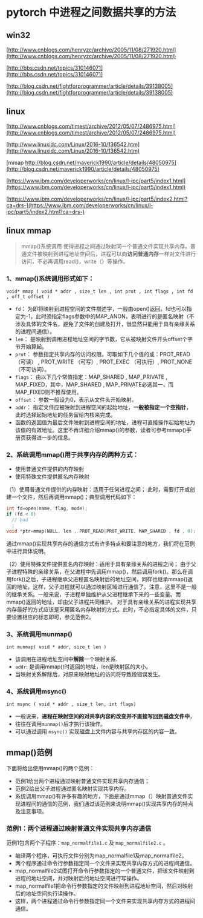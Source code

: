 # pytorch 中进程之间数据共享的方法

## win32

[http://www.cnblogs.com/henryzc/archive/2005/11/08/271920.html](http://www.cnblogs.com/henryzc/archive/2005/11/08/271920.html)

[http://bbs.csdn.net/topics/310146071](http://bbs.csdn.net/topics/310146071)

[http://blog.csdn.net/fightforprogrammer/article/details/39138005](http://blog.csdn.net/fightforprogrammer/article/details/39138005)



## linux

[http://www.cnblogs.com/timest/archive/2012/05/07/2486975.html](http://www.cnblogs.com/timest/archive/2012/05/07/2486975.html)

[http://www.linuxidc.com/Linux/2016-10/136542.htm](http://www.linuxidc.com/Linux/2016-10/136542.htm)

[mmap http://blog.csdn.net/maverick1990/article/details/48050975](http://blog.csdn.net/maverick1990/article/details/48050975)

[https://www.ibm.com/developerworks/cn/linux/l-ipc/part5/index1.html](https://www.ibm.com/developerworks/cn/linux/l-ipc/part5/index1.html)

[https://www.ibm.com/developerworks/cn/linux/l-ipc/part5/index2.html?ca=drs-](https://www.ibm.com/developerworks/cn/linux/l-ipc/part5/index2.html?ca=drs-)

## linux mmap

> mmap()系统调用 使得进程之间通过映射同一个普通文件实现共享内存。普通文件被映射到进程地址空间后，进程可以向**访问普通内存**一样对文件进行访问，不必再调用read()，write（）等操作。



### 1、mmap()系统调用形式如下：

`void* mmap ( void * addr , size_t len , int prot , int flags , int fd , off_t offset ) `

* `fd`：  为即将映射到进程空间的文件描述字，一般由open()返回。fd也可以指定为-1，此时须指定flags参数中的MAP_ANON，表明进行的是匿名映射（不涉及具体的文件名，避免了文件的创建及打开，很显然只能用于具有亲缘关系的进程间通信）。
* `len`： 是映射到调用进程地址空间的字节数，它从被映射文件开头offset个字节开始算起。
* `prot`：  参数指定共享内存的访问权限。可取如下几个值的或：PROT_READ（可读） , PROT_WRITE （可写）, PROT_EXEC （可执行）, PROT_NONE（不可访问）。
* `flags`： 由以下几个常值指定：MAP_SHARED , MAP_PRIVATE , MAP_FIXED，其中，MAP_SHARED , MAP_PRIVATE必选其一，而MAP_FIXED则不推荐使用。
* `offset`： 参数一般设为0，表示从文件头开始映射。
* `addr`： 指定文件应被映射到进程空间的起始地址，**一般被指定一个空指针**，此时选择起始地址的任务留给内核来完成。
* 函数的返回值为最后文件映射到进程空间的地址，进程可直接操作起始地址为该值的有效地址。这里不再详细介绍mmap()的参数，读者可参考mmap()手册页获得进一步的信息。



### 2、系统调用mmap()用于共享内存的两种方式：

* 使用普通文件提供的内存映射
* 使用特殊文件提供匿名内存映射



（1）使用普通文件提供的内存映射：适用于任何进程之间； 此时，需要打开或创建一个文件，然后再调用mmap()；典型调用代码如下：

```c++
int fd=open(name, flag, mode);
if (fd < 0)
  // bad
  ;
void *ptr=mmap(NULL, len , PROT_READ|PROT_WRITE, MAP_SHARED , fd , 0);
```



 通过mmap()实现共享内存的通信方式有许多特点和要注意的地方，我们将在范例中进行具体说明。



（2）使用特殊文件提供匿名内存映射：适用于具有亲缘关系的进程之间； 由于父子进程特殊的亲缘关系，在父进程中先调用mmap()，然后调用fork()。那么在调用fork()之后，子进程继承父进程匿名映射后的地址空间，同样也继承mmap()返回的地址，这样，父子进程就可以通过映射区域进行通信了。注意，这里不是一般的继承关系。一般来说，子进程单独维护从父进程继承下来的一些变量。而mmap()返回的地址，却由父子进程共同维护。 
对于具有亲缘关系的进程实现共享内存最好的方式应该是采用匿名内存映射的方式。此时，不必指定具体的文件，只要设置相应的标志即可，参见范例2。



### 3、系统调用munmap()

`int munmap( void * addr, size_t len ) `

* 该调用在进程地址空间中**解除**一个映射关系.
* `addr`: 是调用mmap()时返回的地址，len是映射区的大小。
* 当映射关系解除后，对原来映射地址的访问将导致段错误发生。

### 4、系统调用msync()

`int msync ( void * addr , size_t len, int flags) `

* 一般说来，**进程在映射空间的对共享内容的改变并不直接写回到磁盘文件中**，
* 往往在调用`munmap()`后才执行该操作。
* 可以通过调用 `msync()` 实现磁盘上文件内容与共享内存区的内容一致。



## mmap()范例

下面将给出使用mmap()的两个范例：

* 范例1给出两个进程通过映射普通文件实现共享内存通信；
* 范例2给出父子进程通过匿名映射实现共享内存。
* 系统调用mmap()有许多有趣的地方，下面是通过mmap（）映射普通文件实现进程间的通信的范例，我们通过该范例来说明mmap()实现共享内存的特点及注意事项。

### 范例1：两个进程通过映射普通文件实现共享内存通信

范例1包含两个子程序：`map_normalfile1.c` 及 `map_normalfile2.c` 。

* 编译两个程序，可执行文件分别为map_normalfile1及map_normalfile2。
* 两个程序通过命令行参数指定同一个文件来实现共享内存方式的进程间通信。
* map_normalfile2试图打开命令行参数指定的一个普通文件，把该文件映射到进程的地址空间，并对映射后的地址空间进行写操作。
* map_normalfile1把命令行参数指定的文件映射到进程地址空间，然后对映射后的地址空间执行读操作。
* 这样，两个进程通过命令行参数指定同一个文件来实现共享内存方式的进程间通信。

